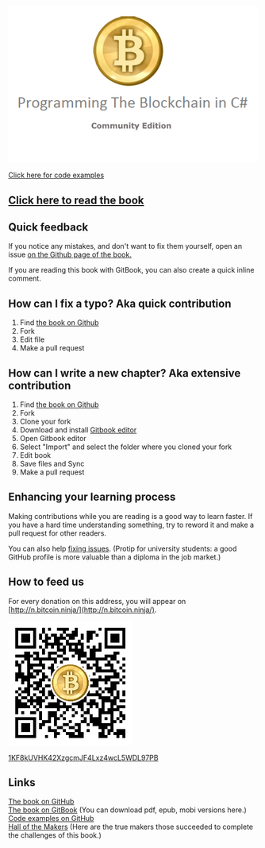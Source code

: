 ![](assets/ProgrammingBlockchain.png)  

[Click here for code examples](https://github.com/ProgrammingBlockchain/ProgrammingBlockchainCodeExamples/)
## [Click here to read the book](https://programmingblockchain.gitbooks.io/programmingblockchain/content/)

## Quick feedback
If you notice any mistakes, and don't want to fix them yourself, open an issue [on the Github page of the book.](https://github.com/ProgrammingBlockchain/ProgrammingBlockchain)  

If you are reading this book with GitBook, you can also create a quick inline comment.

## How can I fix a typo? Aka quick contribution
1. Find [the book on Github](https://github.com/ProgrammingBlockchain/ProgrammingBlockchain)
2. Fork
3. Edit file
4. Make a pull request

## How can I write a new chapter? Aka extensive contribution
1. Find [the book on Github](https://github.com/ProgrammingBlockchain/ProgrammingBlockchain)
2. Fork
3. Clone your fork
4. Download and install [Gitbook editor](https://www.gitbook.com/)
5. Open Gitbook editor
6. Select "Import" and select the folder where you cloned your fork
7. Edit book
8. Save files and Sync
9. Make a pull request

## Enhancing your learning process  
Making contributions while you are reading is a good way to learn faster. If you have a hard time understanding something, try to reword it and make a pull request for other readers.

You can also help [fixing issues](https://github.com/ProgrammingBlockchain/ProgrammingBlockchain/issues). (Protip for university students: a good GitHub profile is more valuable than a diploma in the job market.)

## How to feed us
For every donation on this address, you will appear on [http://n.bitcoin.ninja/](http://n.bitcoin.ninja/).  

![1KF8kUVHK42XzgcmJF4Lxz4wcL5WDL97PB](assets/BookQr.png)  

[1KF8kUVHK42XzgcmJF4Lxz4wcL5WDL97PB](https://www.smartbit.com.au/address/1KF8kUVHK42XzgcmJF4Lxz4wcL5WDL97PB) 

## Links

[The book on GitHub](https://github.com/ProgrammingBlockchain/ProgrammingBlockchain)  
[The book on GitBook](https://www.gitbook.com/book/programmingblockchain/programmingblockchain) (You can download pdf, epub, mobi versions here.)  
[Code examples on GitHub](https://github.com/ProgrammingBlockchain/ProgrammingBlockchainCodeExamples/)  
[Hall of the Makers](http://n.bitcoin.ninja/) (Here are the true makers those succeeded to complete the challenges of this book.)
